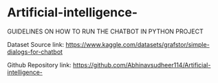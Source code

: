 # Artificial-intelligence-

GUIDELINES ON HOW TO RUN THE CHATBOT IN PYTHON PROJECT 

Dataset Source link: 
https://www.kaggle.com/datasets/grafstor/simple-dialogs-for-chatbot


Github Repository link:
https://github.com/Abhinavsudheer114/Artificial-intelligence-
